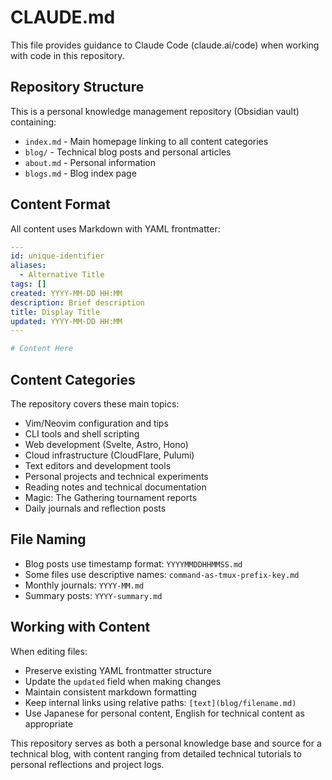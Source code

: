 # CLAUDE.md

This file provides guidance to Claude Code (claude.ai/code) when working with code in this repository.

## Repository Structure

This is a personal knowledge management repository (Obsidian vault) containing:

- `index.md` - Main homepage linking to all content categories
- `blog/` - Technical blog posts and personal articles 
- `about.md` - Personal information
- `blogs.md` - Blog index page

## Content Format

All content uses Markdown with YAML frontmatter:

```yaml
---
id: unique-identifier
aliases:
  - Alternative Title
tags: []
created: YYYY-MM-DD HH:MM
description: Brief description
title: Display Title
updated: YYYY-MM-DD HH:MM
---

# Content Here
```

## Content Categories

The repository covers these main topics:
- Vim/Neovim configuration and tips
- CLI tools and shell scripting
- Web development (Svelte, Astro, Hono)
- Cloud infrastructure (CloudFlare, Pulumi)
- Text editors and development tools
- Personal projects and technical experiments
- Reading notes and technical documentation
- Magic: The Gathering tournament reports
- Daily journals and reflection posts

## File Naming

- Blog posts use timestamp format: `YYYYMMDDHHMMSS.md`
- Some files use descriptive names: `command-as-tmux-prefix-key.md`
- Monthly journals: `YYYY-MM.md`
- Summary posts: `YYYY-summary.md`

## Working with Content

When editing files:
- Preserve existing YAML frontmatter structure
- Update the `updated` field when making changes
- Maintain consistent markdown formatting
- Keep internal links using relative paths: `[text](blog/filename.md)`
- Use Japanese for personal content, English for technical content as appropriate

This repository serves as both a personal knowledge base and source for a technical blog, with content ranging from detailed technical tutorials to personal reflections and project logs.